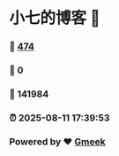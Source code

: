# 小七的博客 :link:  
### :page_facing_up: [474](/tag.html) 
### :speech_balloon: 0 
### :hibiscus: 141984 
### :alarm_clock: 2025-08-11 17:39:53 
### Powered by :heart: [Gmeek](https://github.com/Meekdai/Gmeek)
